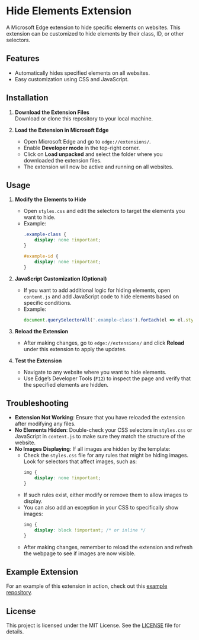 # Hide Elements Extension

A Microsoft Edge extension to hide specific elements on websites. This extension can be customized to hide elements by their class, ID, or other selectors.

## Features
- Automatically hides specified elements on all websites.
- Easy customization using CSS and JavaScript.

## Installation

1. **Download the Extension Files**  
   Download or clone this repository to your local machine.

2. **Load the Extension in Microsoft Edge**
   - Open Microsoft Edge and go to `edge://extensions/`.
   - Enable **Developer mode** in the top-right corner.
   - Click on **Load unpacked** and select the folder where you downloaded the extension files.
   - The extension will now be active and running on all websites.

## Usage

1. **Modify the Elements to Hide**  
   - Open `styles.css` and edit the selectors to target the elements you want to hide. 
   - Example:
     ```css
     .example-class {
         display: none !important;
     }

     #example-id {
         display: none !important;
     }
     ```

2. **JavaScript Customization (Optional)**  
   - If you want to add additional logic for hiding elements, open `content.js` and add JavaScript code to hide elements based on specific conditions.
   - Example:
     ```javascript
     document.querySelectorAll('.example-class').forEach(el => el.style.display = 'none');
     ```

3. **Reload the Extension**
   - After making changes, go to `edge://extensions/` and click **Reload** under this extension to apply the updates.

4. **Test the Extension**
   - Navigate to any website where you want to hide elements.
   - Use Edge’s Developer Tools (`F12`) to inspect the page and verify that the specified elements are hidden.

## Troubleshooting

- **Extension Not Working**: Ensure that you have reloaded the extension after modifying any files.
- **No Elements Hidden**: Double-check your CSS selectors in `styles.css` or JavaScript in `content.js` to make sure they match the structure of the website.
- **No Images Displaying**: If all images are hidden by the template:
  - Check the `styles.css` file for any rules that might be hiding images. Look for selectors that affect images, such as:
    ```css
    img {
        display: none !important;
    }
    ```
  - If such rules exist, either modify or remove them to allow images to display.
  - You can also add an exception in your CSS to specifically show images:
    ```css
    img {
        display: block !important; /* or inline */
    }
    ```
  - After making changes, remember to reload the extension and refresh the webpage to see if images are now visible.
    
## Example Extension

For an example of this extension in action, check out this [example repository](https://github.com/Novaki92/Hide-Elements-Roll20).

## License

This project is licensed under the MIT License. See the [LICENSE](LICENSE) file for details.
